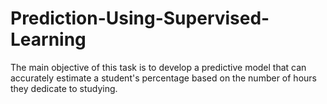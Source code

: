 # Prediction-Using-Supervised-Learning
The main objective of this task is to develop a predictive model that can accurately estimate a student's percentage based on the number of hours they dedicate to studying.
